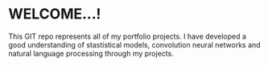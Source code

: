 # WELCOME...!

This GIT repo represents all of my portfolio projects. I have developed a good understanding of stastistical models, convolution neural networks and natural language processing through my projects.
